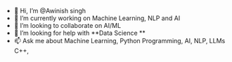 - 👋 Hi, I’m @Awinish singh
- 👀 I’m currently working on Machine Learning, NLP and AI
- 🌱 I’m looking to collaborate on AI/ML
- 💞️ I’m looking for help with **Data Science **
- 📫 Ask me about Machine Learning, Python Programming, AI, NLP, LLMs C++,
  


<!---
Awisingh/Awisingh is a ✨ special ✨ repository because its `README.md` (this file) appears on your GitHub profile.
You can click the Preview link to take a look at your changes.
--->

